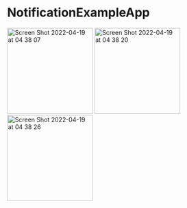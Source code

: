 # NotificationExampleApp

<img width="200" alt="Screen Shot 2022-04-19 at 04 38 07" src="https://user-images.githubusercontent.com/18601583/163903380-d0a46c3d-57ff-4ff2-bf15-c454db427326.png"> <img width="200" alt="Screen Shot 2022-04-19 at 04 38 20" src="https://user-images.githubusercontent.com/18601583/163903413-d53ddfe7-47a4-4149-8c7e-b6c5cfd37a85.png"><img width="200" alt="Screen Shot 2022-04-19 at 04 38 26" src="https://user-images.githubusercontent.com/18601583/163903444-d08eaed3-87b0-4dee-be75-56ad33c14a0f.png">
